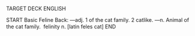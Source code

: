 TARGET DECK
ENGLISH

START
Basic
Feline
Back: —adj. 1 of the cat family. 2 catlike. —n. Animal of the cat family.  felinity n. [latin feles cat]
END
